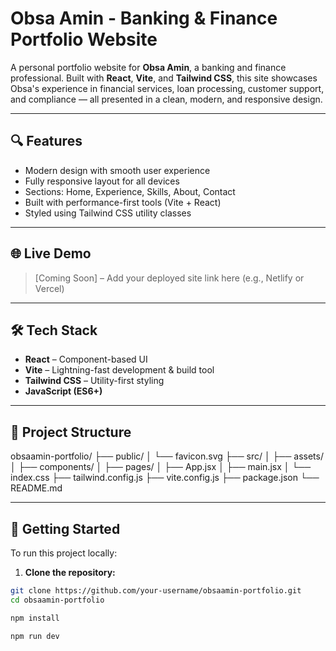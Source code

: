 # Obsa Amin - Banking & Finance Portfolio Website

A personal portfolio website for **Obsa Amin**, a banking and finance professional. Built with **React**, **Vite**, and **Tailwind CSS**, this site showcases Obsa's experience in financial services, loan processing, customer support, and compliance — all presented in a clean, modern, and responsive design.

---

## 🔍 Features

- Modern design with smooth user experience
- Fully responsive layout for all devices
- Sections: Home, Experience, Skills, About, Contact
- Built with performance-first tools (Vite + React)
- Styled using Tailwind CSS utility classes

---

## 🌐 Live Demo

> [Coming Soon] – Add your deployed site link here (e.g., Netlify or Vercel)

---

## 🛠️ Tech Stack

- **React** – Component-based UI
- **Vite** – Lightning-fast development & build tool
- **Tailwind CSS** – Utility-first styling
- **JavaScript (ES6+)**

---

## 📁 Project Structure

obsaamin-portfolio/
├── public/
│ └── favicon.svg
├── src/
│ ├── assets/
│ ├── components/
│ ├── pages/
│ ├── App.jsx
│ ├── main.jsx
│ └── index.css
├── tailwind.config.js
├── vite.config.js
├── package.json
└── README.md


---

## 🚀 Getting Started

To run this project locally:

1. **Clone the repository:**

```bash
git clone https://github.com/your-username/obsaamin-portfolio.git
cd obsaamin-portfolio

npm install

npm run dev
